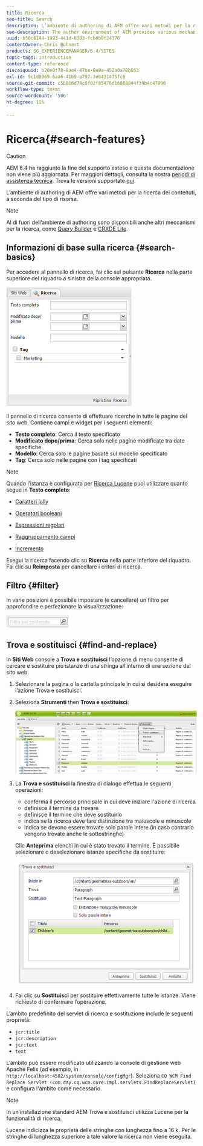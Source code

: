 ```yaml
---
title: Ricerca
seo-title: Search
description: L’ambiente di authoring di AEM offre vari metodi per la ricerca dei contenuti, a seconda del tipo di risorsa.
seo-description: The author environment of AEM provides various mechanisms for searching for content, dependent on the resource type.
uuid: b50c8144-1993-441d-8303-fcb6b0f24376
contentOwner: Chris Bohnert
products: SG_EXPERIENCEMANAGER/6.4/SITES
topic-tags: introduction
content-type: reference
discoiquuid: b20e0f78-9ae4-47ba-8e9a-452a0a78b663
exl-id: 9c1d8969-6aa6-41b9-a797-3e6431475fc6
source-git-commit: c5b816d74c6f02f85476d16868844f39b4c47996
workflow-type: tm+mt
source-wordcount: '506'
ht-degree: 11%

---
```


# Ricerca{#search-features}

>[!CAUTION]
>
>AEM 6.4 ha raggiunto la fine del supporto esteso e questa documentazione non viene più aggiornata. Per maggiori dettagli, consulta la nostra [periodi di assistenza tecnica](https://helpx.adobe.com/it/support/programs/eol-matrix.html). Trova le versioni supportate [qui](https://experienceleague.adobe.com/docs/).

L’ambiente di authoring di AEM offre vari metodi per la ricerca dei contenuti, a seconda del tipo di risorsa.

>[!NOTE]
>
>Al di fuori dell’ambiente di authoring sono disponibili anche altri meccanismi per la ricerca, come [Query Builder](/help/sites-developing/querybuilder-api.md) e [CRXDE Lite](/help/sites-developing/developing-with-crxde-lite.md).

## Informazioni di base sulla ricerca {#search-basics}

Per accedere al pannello di ricerca, fai clic sul pulsante **Ricerca** nella parte superiore del riquadro a sinistra della console appropriata.

![chlimage_1-140](assets/chlimage_1-140.png)

Il pannello di ricerca consente di effettuare ricerche in tutte le pagine del sito web. Contiene campi e widget per i seguenti elementi:

* **Testo completo**: Cerca il testo specificato
* **Modificato dopo/prima**: Cerca solo nelle pagine modificate tra date specifiche
* **Modello**: Cerca solo le pagine basate sul modello specificato
* **Tag**: Cerca solo nelle pagine con i tag specificati

>[!NOTE]
>
>Quando l’istanza è configurata per [Ricerca Lucene](/help/sites-deploying/queries-and-indexing.md) puoi utilizzare quanto segue in **Testo completo**:
>
>* [Caratteri jolly](https://lucene.apache.org/core/5_3_1/queryparser/org/apache/lucene/queryparser/classic/package-summary.html#Wildcard_Searches)
>* [Operatori booleani](https://lucene.apache.org/core/5_3_1/queryparser/org/apache/lucene/queryparser/classic/package-summary.html#Boolean_operators)
>
>* [Espressioni regolari](https://lucene.apache.org/core/5_3_1/queryparser/org/apache/lucene/queryparser/classic/package-summary.html#Regexp_Searches)
>* [Raggruppamento campi](https://lucene.apache.org/core/5_3_1/queryparser/org/apache/lucene/queryparser/classic/package-summary.html#Field_Grouping)
>* [Incremento](https://lucene.apache.org/core/5_3_1/queryparser/org/apache/lucene/queryparser/classic/package-summary.html#Boosting_a_Term)
>


Esegui la ricerca facendo clic su **Ricerca** nella parte inferiore del riquadro. Fai clic su **Reimposta** per cancellare i criteri di ricerca.

## Filtro {#filter}

In varie posizioni è possibile impostare (e cancellare) un filtro per approfondire e perfezionare la visualizzazione:

![chlimage_1-141](assets/chlimage_1-141.png)

## Trova e sostituisci {#find-and-replace}

In **Siti Web** console a **Trova e sostituisci** l’opzione di menu consente di cercare e sostituire più istanze di una stringa all’interno di una sezione del sito web.

1. Selezionare la pagina o la cartella principale in cui si desidera eseguire l’azione Trova e sostituisci.
1. Seleziona **Strumenti** then **Trova e sostituisci**:

   ![screen_shot_2012-02-15at120346pm](assets/screen_shot_2012-02-15at120346pm.png)

1. La **Trova e sostituisci** la finestra di dialogo effettua le seguenti operazioni:

   * conferma il percorso principale in cui deve iniziare l&#39;azione di ricerca
   * definisce il termine da trovare
   * definisce il termine che deve sostituirlo
   * indica se la ricerca deve fare distinzione tra maiuscole e minuscole
   * indica se devono essere trovate solo parole intere (in caso contrario vengono trovate anche le sottostringhe)

   Clic **Anteprima** elenchi in cui è stato trovato il termine. È possibile selezionare o deselezionare istanze specifiche da sostituire:

   ![screen_shot_2012-02-15at120719pm](assets/screen_shot_2012-02-15at120719pm.png)

1. Fai clic su **Sostituisci** per sostituire effettivamente tutte le istanze. Viene richiesto di confermare l’operazione.

L’ambito predefinito del servlet di ricerca e sostituzione include le seguenti proprietà:

* `jcr:title`
* `jcr:description`
* `jcr:text`
* `text`

L’ambito può essere modificato utilizzando la console di gestione web Apache Felix (ad esempio, in `http://localhost:4502/system/console/configMgr`). Seleziona `CQ WCM Find Replace Servlet (com.day.cq.wcm.core.impl.servlets.FindReplaceServlet)` e configura l&#39;ambito come necessario.

>[!NOTE]
>
>In un’installazione standard AEM Trova e sostituisci utilizza Lucene per la funzionalità di ricerca.
>
>Lucene indicizza le proprietà delle stringhe con lunghezza fino a 16 k. Per le stringhe di lunghezza superiore a tale valore la ricerca non viene eseguita.
